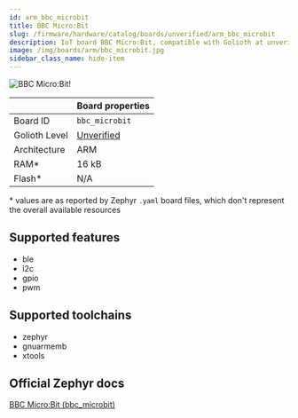 ```yaml
---
id: arm_bbc_microbit
title: BBC Micro:Bit
slug: /firmware/hardware/catalog/boards/unverified/arm_bbc_microbit
description: IoT board BBC Micro:Bit, compatible with Golioth at unverified level.
image: /img/boards/arm/bbc_microbit.jpg
sidebar_class_name: hide-item
---
```


[//]: # (This is an auto-generated file, do not edit! Changes to it will be lost upon re-generation)

![BBC Micro:Bit!](/img/boards/arm/bbc_microbit.jpg "BBC Micro:Bit")

|                | Board properties     |
| -------------  | -------------------- |
| Board ID       | `bbc_microbit` |
| Golioth Level  | [Unverified](/firmware/hardware#unverified-boards) |
| Architecture   | ARM |
| RAM*           | 16 kB |
| Flash*         | N/A |

\* values are as reported by Zephyr `.yaml` board files, which don't represent the overall available resources



## Supported features

* ble
* i2c
* gpio
* pwm

## Supported toolchains

* zephyr
* gnuarmemb
* xtools

## Official Zephyr docs

[BBC Micro:Bit (bbc_microbit)](https://docs.zephyrproject.org/3.6.0/boards/arm/bbc_microbit/doc/index.html)
